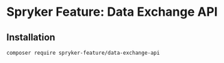 # Spryker Feature: Data Exchange API



## Installation

```
composer require spryker-feature/data-exchange-api
```
